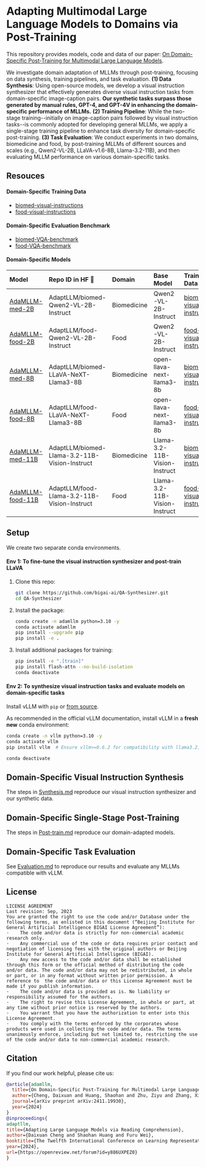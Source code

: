 # Adapting Multimodal Large Language Models to Domains via Post-Training

This repository provides models, code and data of our paper: [On Domain-Specific Post-Training for Multimodal Large Language Models](https://arxiv.org/abs/2411.19930).

We investigate domain adaptation of MLLMs through post-training, focusing on data synthesis, training pipelines, and task evaluation. 
**(1) Data Synthesis**: Using open-source models, we develop a visual instruction synthesizer that effectively generates diverse visual instruction tasks from domain-specific image-caption pairs. **Our synthetic tasks surpass those generated by manual rules, GPT-4, and GPT-4V in enhancing the domain-specific performance of MLLMs.** 
**(2) Training Pipeline**: While the two-stage training--initially on image-caption pairs followed by visual instruction tasks--is commonly adopted for developing general MLLMs, we apply a single-stage training pipeline to enhance task diversity for domain-specific post-training. 
**(3) Task Evaluation**: We conduct experiments in two domains, biomedicine and food, by post-training MLLMs of different sources and scales (e.g., Qwen2-VL-2B, LLaVA-v1.6-8B, Llama-3.2-11B), and then evaluating MLLM performance on various domain-specific tasks.


## Resouces
#### Domain-Specific Training Data
- [biomed-visual-instructions](https://huggingface.co/datasets/AdaptLLM/biomed-visual-instructions)
- [food-visual-instructions](https://huggingface.co/datasets/AdaptLLM/food-visual-instructions)


#### Domain-Specific Evaluation Benchmark

- [biomed-VQA-benchmark](https://huggingface.co/datasets/AdaptLLM/biomed-VQA-benchmark)
- [food-VQA-benchmark](https://huggingface.co/datasets/AdaptLLM/food-VQA-benchmark)

#### Domain-Specific Models
| Model                                                                       | Repo ID in HF 🤗                           | Domain       | Base Model              | Training Data                                                                                  | Evaluation Benchmark |
|:----------------------------------------------------------------------------|:--------------------------------------------|:--------------|:-------------------------|:------------------------------------------------------------------------------------------------|-----------------------|
| [AdaMLLM-med-2B](https://huggingface.co/AdaptLLM/biomed-Qwen2-VL-2B-Instruct) | AdaptLLM/biomed-Qwen2-VL-2B-Instruct     | Biomedicine  | Qwen2-VL-2B-Instruct    | [biomed-visual-instructions](https://huggingface.co/datasets/AdaptLLM/biomed-visual-instructions) | [biomed-VQA-benchmark](https://huggingface.co/datasets/AdaptLLM/biomed-VQA-benchmark)                   |
| [AdaMLLM-food-2B](https://huggingface.co/AdaptLLM/food-Qwen2-VL-2B-Instruct) | AdaptLLM/food-Qwen2-VL-2B-Instruct     | Food  | Qwen2-VL-2B-Instruct    | [food-visual-instructions](https://huggingface.co/datasets/AdaptLLM/food-visual-instructions) | [food-VQA-benchmark](https://huggingface.co/datasets/AdaptLLM/food-VQA-benchmark)                   |
| [AdaMLLM-med-8B](https://huggingface.co/AdaptLLM/biomed-LLaVA-NeXT-Llama3-8B) | AdaptLLM/biomed-LLaVA-NeXT-Llama3-8B     | Biomedicine  | open-llava-next-llama3-8b    | [biomed-visual-instructions](https://huggingface.co/datasets/AdaptLLM/biomed-visual-instructions) | [biomed-VQA-benchmark](https://huggingface.co/datasets/AdaptLLM/biomed-VQA-benchmark)                   |
| [AdaMLLM-food-8B](https://huggingface.co/AdaptLLM/food-LLaVA-NeXT-Llama3-8B) |AdaptLLM/food-LLaVA-NeXT-Llama3-8B     | Food  | open-llava-next-llama3-8b    | [food-visual-instructions](https://huggingface.co/datasets/AdaptLLM/food-visual-instructions) |  [food-VQA-benchmark](https://huggingface.co/datasets/AdaptLLM/food-VQA-benchmark)                   |
| [AdaMLLM-med-11B](https://huggingface.co/AdaptLLM/biomed-Llama-3.2-11B-Vision-Instruct) | AdaptLLM/biomed-Llama-3.2-11B-Vision-Instruct     | Biomedicine  | Llama-3.2-11B-Vision-Instruct    | [biomed-visual-instructions](https://huggingface.co/datasets/AdaptLLM/biomed-visual-instructions) | [biomed-VQA-benchmark](https://huggingface.co/datasets/AdaptLLM/biomed-VQA-benchmark)                   |
| [AdaMLLM-food-11B](https://huggingface.co/AdaptLLM/food-Llama-3.2-11B-Vision-Instruct) | AdaptLLM/food-Llama-3.2-11B-Vision-Instruct     | Food | Llama-3.2-11B-Vision-Instruct    | [food-visual-instructions](https://huggingface.co/datasets/AdaptLLM/food-visual-instructions) |  [food-VQA-benchmark](https://huggingface.co/datasets/AdaptLLM/food-VQA-benchmark)                   |


## Setup
We create two separate conda environments.

#### Env 1: To fine-tune the visual instruction synthesizer and post-train LLaVA

1. Clone this repo:
   ```bash
   git clone https://github.com/bigai-ai/QA-Synthesizer.git
   cd QA-Synthesizer
   ```

2. Install the package:
   ```bash
   conda create -n adamllm python=3.10 -y
   conda activate adamllm
   pip install --upgrade pip
   pip install -e .
   ```

3. Install additional packages for training:
   ```bash
   pip install -e ".[train]"
   pip install flash-attn --no-build-isolation
   conda deactivate
   ```

#### Env 2: To synthesize visual instruction tasks and evaluate models on domain-specific tasks
Install vLLM with `pip` or [from source](https://vllm.readthedocs.io/en/latest/getting_started/installation.html#build-from-source).

  As recommended in the official vLLM documentation, install vLLM in a **fresh new** conda environment:

  ```bash
  conda create -n vllm python=3.10 -y
  conda activate vllm
  pip install vllm  # Ensure vllm>=0.6.2 for compatibility with llama3.2; if llama-3.2 is not used, vllm==0.6.1 is sufficient

  conda deactivate
  ```

## Domain-Specific Visual Instruction Synthesis
The steps in [Synthesis.md](docs/Synthesis.md) reproduce our visual instruction synthesizer and our synthetic data.

## Domain-Specific Single-Stage Post-Training
The steps in [Post-train.md](docs/Post_train.md) reproduce our domain-adapted models. 

## Domain-Specific Task Evaluation

See [Evaluation.md](docs/Evaluation.md) to reproduce our results and evaluate any MLLMs compatible with vLLM.


## License

```text
LICENSE AGREEMENT
Last revision: Sep, 2023
You are granted the right to use the code and/or Database under the following terms, as enlisted in this document (“Beijing Institute for General Artificial Intelligence BIGAI License Agreement”):
·    The code and/or data is strictly for non-commercial academic research only.
·    Any commercial use of the code or data requires prior contact and negotiation of licensing fees with the original authors or Beijing Institute for General Artificial Intelligence (BIGAI).
·    Any new access to the code and/or data shall be established through this form or the official method of distributing the code and/or data. The code and/or data may not be redistributed, in whole or part, or in any format without written prior permission. A reference to  the code and/or data or this License Agreement must be made if you publish information.
·    The code and/or data is provided as is. No liability or responsibility assumed for the authors.
·    The right to revise this License Agreement, in whole or part, at any time without prior notice is reserved by the authors.
·    You warrant that you have the authorization to enter into this License Agreement.
·    You comply with the terms enforced by the corporates whose products were used in collecting the code and/or data. The terms unanimously enforce, including but not limited to, restricting the use of the code and/or data to non-commercial academic research.
```

## Citation
If you find our work helpful, please cite us:

```bibtex
@article{adamllm,
  title={On Domain-Specific Post-Training for Multimodal Large Language Models},
  author={Cheng, Daixuan and Huang, Shaohan and Zhu, Ziyu and Zhang, Xintong and Zhao, Wayne Xin and Luan, Zhongzhi and Dai, Bo and Zhang, Zhenliang},
  journal={arXiv preprint arXiv:2411.19930},
  year={2024}
}
@inproceedings{
adaptllm,
title={Adapting Large Language Models via Reading Comprehension},
author={Daixuan Cheng and Shaohan Huang and Furu Wei},
booktitle={The Twelfth International Conference on Learning Representations},
year={2024},
url={https://openreview.net/forum?id=y886UXPEZ0}
}
```

